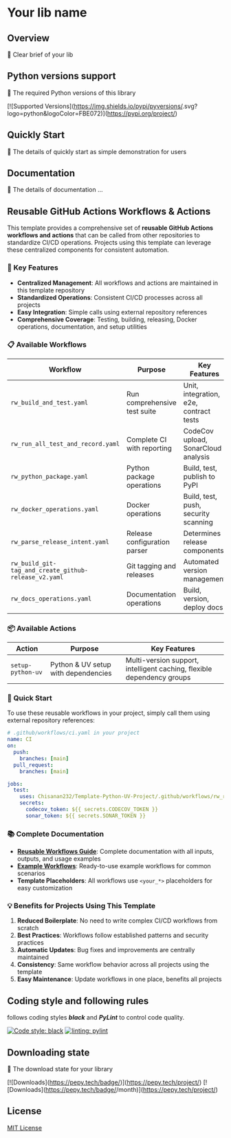 # Your lib name

## Overview

🚧 Clear brief of your lib


## Python versions support

🚧 The required Python versions of this library

[![Supported Versions](https://img.shields.io/pypi/pyversions/<you lib name>.svg?logo=python&logoColor=FBE072)](https://pypi.org/project/<you lib name>)


## Quickly Start

🚧 The details of quickly start as simple demonstration for users

## Documentation

🚧 The details of documentation ...

## Reusable GitHub Actions Workflows & Actions

This template provides a comprehensive set of **reusable GitHub Actions workflows and actions** that can be called from other repositories to standardize CI/CD operations. Projects using this template can leverage these centralized components for consistent automation.

### 🚀 Key Features

- **Centralized Management**: All workflows and actions are maintained in this template repository
- **Standardized Operations**: Consistent CI/CD processes across all projects
- **Easy Integration**: Simple calls using external repository references
- **Comprehensive Coverage**: Testing, building, releasing, Docker operations, documentation, and setup utilities

### 📋 Available Workflows

| Workflow                                             | Purpose                      | Key Features                           |
|------------------------------------------------------|------------------------------|----------------------------------------|
| `rw_build_and_test.yaml`                             | Run comprehensive test suite | Unit, integration, e2e, contract tests |
| `rw_run_all_test_and_record.yaml`                    | Complete CI with reporting   | CodeCov upload, SonarCloud analysis    |
| `rw_python_package.yaml`                             | Python package operations    | Build, test, publish to PyPI           |
| `rw_docker_operations.yaml`                          | Docker operations            | Build, test, push, security scanning   |
| `rw_parse_release_intent.yaml`                       | Release configuration parser | Determines release components          |
| `rw_build_git-tag_and_create_github-release_v2.yaml` | Git tagging and releases     | Automated version management           |
| `rw_docs_operations.yaml`                            | Documentation operations     | Build, version, deploy docs            |

### 📦 Available Actions

| Action | Purpose | Key Features |
|--------|---------|--------------|
| `setup-python-uv` | Python & UV setup with dependencies | Multi-version support, intelligent caching, flexible dependency groups |

### 🔧 Quick Start

To use these reusable workflows in your project, simply call them using external repository references:

```yaml
# .github/workflows/ci.yaml in your project
name: CI
on:
  push:
    branches: [main]
  pull_request:
    branches: [main]

jobs:
  test:
    uses: Chisanan232/Template-Python-UV-Project/.github/workflows/rw_run_all_test_and_record.yaml@master
    secrets:
      codecov_token: ${{ secrets.CODECOV_TOKEN }}
      sonar_token: ${{ secrets.SONAR_TOKEN }}
```

### 📚 Complete Documentation

- **[Reusable Workflows Guide](.github/workflows/REUSABLE_WORKFLOWS.md)**: Complete documentation with all inputs, outputs, and usage examples
- **[Example Workflows](.github/workflows/examples/)**: Ready-to-use example workflows for common scenarios
- **Template Placeholders**: All workflows use `<your_*>` placeholders for easy customization

### 💡 Benefits for Projects Using This Template

1. **Reduced Boilerplate**: No need to write complex CI/CD workflows from scratch
2. **Best Practices**: Workflows follow established patterns and security practices  
3. **Automatic Updates**: Bug fixes and improvements are centrally maintained
4. **Consistency**: Same workflow behavior across all projects using the template
5. **Easy Maintenance**: Update workflows in one place, benefits all projects


## Coding style and following rules

**_<your lib name>_** follows coding styles **_black_** and **_PyLint_** to control code quality.

[![Code style: black](https://img.shields.io/badge/code%20style-black-000000.svg)](https://github.com/psf/black)
[![linting: pylint](https://img.shields.io/badge/linting-pylint-yellowgreen)](https://github.com/pylint-dev/pylint)


## Downloading state

🚧 The download state for your library

[![Downloads](https://pepy.tech/badge/<your lib name>)](https://pepy.tech/project/<your lib name>)
[![Downloads](https://pepy.tech/badge/<your lib name>/month)](https://pepy.tech/project/<your lib name>)


## License

[MIT License](./LICENSE)
